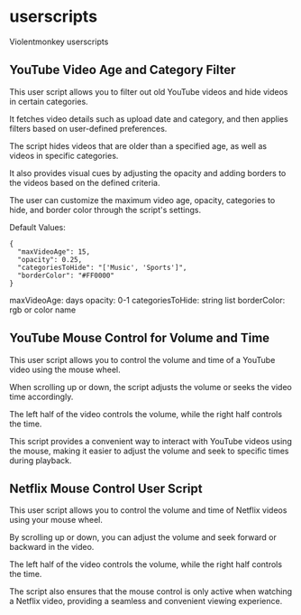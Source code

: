 # userscripts

Violentmonkey userscripts

## YouTube Video Age and Category Filter

This user script allows you to filter out old YouTube videos and hide videos in certain categories.

It fetches video details such as upload date and category, and then applies filters based on user-defined preferences.

The script hides videos that are older than a specified age, as well as videos in specific categories.

It also provides visual cues by adjusting the opacity and adding borders to the videos based on the defined criteria.

The user can customize the maximum video age, opacity, categories to hide, and border color through the script's settings.

Default Values:

    {
      "maxVideoAge": 15,
      "opacity": 0.25,
      "categoriesToHide": "['Music', 'Sports']",
      "borderColor": "#FF0000"
    }

maxVideoAge: days
opacity: 0-1
categoriesToHide: string list
borderColor: rgb or color name

## YouTube Mouse Control for Volume and Time

This user script allows you to control the volume and time of a YouTube video using the mouse wheel.

When scrolling up or down, the script adjusts the volume or seeks the video time accordingly.

The left half of the video controls the volume, while the right half controls the time.

This script provides a convenient way to interact with YouTube videos using the mouse, making it easier to adjust the volume and seek to specific times during playback.

## Netflix Mouse Control User Script

This user script allows you to control the volume and time of Netflix videos using your mouse wheel.

By scrolling up or down, you can adjust the volume and seek forward or backward in the video.

The left half of the video controls the volume, while the right half controls the time.

The script also ensures that the mouse control is only active when watching a Netflix video, providing a seamless and convenient viewing experience.
